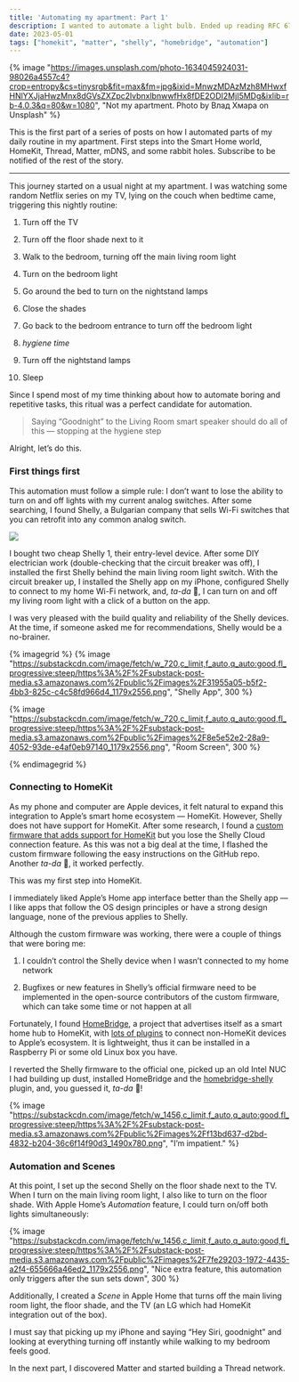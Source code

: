 ```yaml
---
title: 'Automating my apartment: Part 1'
description: I wanted to automate a light bulb. Ended up reading RFC 6762.
date: 2023-05-01
tags: ["homekit", "matter", "shelly", "homebridge", "automation"]
---
```


{% image "https://images.unsplash.com/photo-1634045924031-98026a4557c4?crop=entropy&cs=tinysrgb&fit=max&fm=jpg&ixid=MnwzMDAzMzh8MHwxfHNlYXJjaHwzMnx8dGVsZXZpc2lvbnxlbnwwfHx8fDE2ODI2MjI5MDg&ixlib=rb-4.0.3&q=80&w=1080", "Not my apartment. Photo by Влад Хмара on Unsplash" %}

This is the first part of a series of posts on how I automated parts of my daily routine in my apartment. First steps into the Smart Home world, HomeKit, Thread, Matter, mDNS, and some rabbit holes. Subscribe to be notified of the rest of the story.

* * *

This journey started on a usual night at my apartment. I was watching some random Netflix series on my TV, lying on the couch when bedtime came, triggering this nightly routine:

  1. Turn off the TV

  2. Turn off the floor shade next to it

  3. Walk to the bedroom, turning off the main living room light

  4. Turn on the bedroom light

  5. Go around the bed to turn on the nightstand lamps

  6. Close the shades

  7. Go back to the bedroom entrance to turn off the bedroom light

  8. *hygiene time*

  9. Turn off the nightstand lamps

  10. Sleep




Since I spend most of my time thinking about how to automate boring and repetitive tasks, this ritual was a perfect candidate for automation.

> Saying “Goodnight” to the Living Room smart speaker should do all of this — stopping at the hygiene step

Alright, let’s do this.

### First things first

This automation must follow a simple rule: I don’t want to lose the ability to turn on and off lights with my current analog switches. After some searching, I found Shelly, a Bulgarian company that sells Wi-Fi switches that you can retrofit into any common analog switch.

![](https://substackcdn.com/image/fetch/w_1456,c_limit,f_auto,q_auto:good,fl_progressive:steep/https%3A%2F%2Fsubstack-post-media.s3.amazonaws.com%2Fpublic%2Fimages%2Fcec0202b-e26f-47c7-b1fc-f58760b4dc9d_861x240.png)

I bought two cheap Shelly 1, their entry-level device. After some DIY electrician work (double-checking that the circuit breaker was off), I installed the first Shelly behind the main living room light switch. With the circuit breaker up, I installed the Shelly app on my iPhone, configured Shelly to connect to my home Wi-Fi network, and, _ta-da_ 🎉, I can turn on and off my living room light with a click of a button on the app.

I was very pleased with the build quality and reliability of the Shelly devices. At the time, if someone asked me for recommendations, Shelly would be a no-brainer.

{% imagegrid %}
{% image "https://substackcdn.com/image/fetch/w_720,c_limit,f_auto,q_auto:good,fl_progressive:steep/https%3A%2F%2Fsubstack-post-media.s3.amazonaws.com%2Fpublic%2Fimages%2F31955a05-b5f2-4bb3-825c-c4c58fd966d4_1179x2556.png", "Shelly App", 300 %}

{% image "https://substackcdn.com/image/fetch/w_720,c_limit,f_auto,q_auto:good,fl_progressive:steep/https%3A%2F%2Fsubstack-post-media.s3.amazonaws.com%2Fpublic%2Fimages%2F8e5e52e2-28a9-4052-93de-e4af0eb97140_1179x2556.png", "Room Screen", 300 %}

{% endimagegrid %}

### Connecting to HomeKit

As my phone and computer are Apple devices, it felt natural to expand this integration to Apple’s smart home ecosystem — HomeKit. However, Shelly does not have support for HomeKit. After some research, I found a [custom firmware that adds support for HomeKit](https://github.com/mongoose-os-apps/shelly-homekit) but you lose the Shelly Cloud connection feature. As this was not a big deal at the time, I flashed the custom firmware following the easy instructions on the GitHub repo. Another _ta-da_ 🎉, it worked perfectly.

This was my first step into HomeKit.

I immediately liked Apple’s Home app interface better than the Shelly app — I like apps that follow the OS design principles or have a strong design language, none of the previous applies to Shelly.

Although the custom firmware was working, there were a couple of things that were boring me:

  1. I couldn’t control the Shelly device when I wasn’t connected to my home network

  2. Bugfixes or new features in Shelly’s official firmware need to be implemented in the open-source contributors of the custom firmware, which can take some time or not happen at all




Fortunately, I found [HomeBridge](https://homebridge.io), a project that advertises itself as a smart home hub to HomeKit, with [lots of plugins](https://www.npmjs.com/search?q=keywords:homebridge-plugin) to connect non-HomeKit devices to Apple’s ecosystem. It is lightweight, thus it can be installed in a Raspberry Pi or some old Linux box you have.

I reverted the Shelly firmware to the official one, picked up an old Intel NUC I had building up dust, installed HomeBridge and the [homebridge-shelly](https://github.com/alexryd/homebridge-shelly) plugin, and, you guessed it, _ta-da_ 🎉!

{% image "https://substackcdn.com/image/fetch/w_1456,c_limit,f_auto,q_auto:good,fl_progressive:steep/https%3A%2F%2Fsubstack-post-media.s3.amazonaws.com%2Fpublic%2Fimages%2Ff13bd637-d2bd-4832-b204-36c6f14f90d3_1490x780.png", "I’m impatient." %}

### Automation and Scenes

At this point, I set up the second Shelly on the floor shade next to the TV. When I turn on the main living room light, I also like to turn on the floor shade. With Apple Home’s _Automation_ feature, I could turn on/off both lights simultaneously:


{% image "https://substackcdn.com/image/fetch/w_1456,c_limit,f_auto,q_auto:good,fl_progressive:steep/https%3A%2F%2Fsubstack-post-media.s3.amazonaws.com%2Fpublic%2Fimages%2F7fe29203-1972-4435-a2f4-655666a46ed2_1179x2556.png", "Nice extra feature, this automation only triggers after the sun sets down", 300 %}

Additionally, I created a _Scene_ in Apple Home that turns off the main living room light, the floor shade, and the TV (an LG which had HomeKit integration out of the box).

I must say that picking up my iPhone and saying “Hey Siri, goodnight” and looking at everything turning off instantly while walking to my bedroom feels good.

In the next part, I discovered Matter and started building a Thread network.
